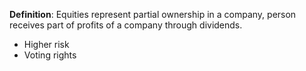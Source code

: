 **Definition**: Equities represent partial ownership in a company, person receives part of profits of a company through dividends.

- Higher risk
- Voting rights